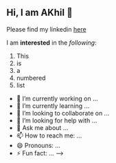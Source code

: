 ## Hi, I am AKhil 👋

<!--
**akhilendra1811/akhilendra1811** is a ✨ _special_ ✨ repository because its `README.md` (this file) appears on your GitHub profile. -->


Please find my linkedin [here](https://www.linkedin.com/in/akhilendra-sabherwal-135488212/)

I am **interested** in the _following_:
1. This
2. is
3. a
4. numbered
5. list
   
- 🔭 I’m currently working on ...
- 🌱 I’m currently learning ...
- 👯 I’m looking to collaborate on ...
- 🤔 I’m looking for help with ...
- 💬 Ask me about ...
- 📫 How to reach me: ...
- 😄 Pronouns: ...
- ⚡ Fun fact: ...
-->
